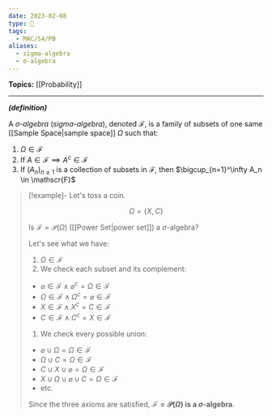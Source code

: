 ```yaml
---
date: 2023-02-08
type: 🧠
tags:
  - MAC/S4/PB
aliases:
  - sigma-algebra
  - σ-algebra
---
```


**Topics:** [[Probability]]

---

_**(definition)**_

A _$\sigma$-algebra_ (_sigma-algebra_), denoted $\mathscr{F}$, is a family of subsets of one same [[Sample Space|sample space]] $\Omega$ such that:

1. $\Omega \in \mathscr{F}$
2. If $A \in \mathscr{F} \implies A^c \in \mathscr{F}$
3. If $(A_n)_{n \geq 1}$ is a collection of subsets in $\mathscr{F}$, then $\bigcup_{n=1}^\infty A_n \in \mathscr{F}$

> [!example]-
> Let's toss a coin.
>
> $$
> \Omega = \{ X, C \}
> $$
>
> Is $\mathscr{F} = \mathcal{P}(\Omega)$ ([[Power Set|power set]]) a $\sigma$-algebra?
>
> Let's see what we have:
>
> 1. $\Omega \in \mathscr{F}$
> 2. We check each subset and its complement:
> 	- $\varnothing \in \mathscr{F} \land \varnothing^c = \Omega \in \mathscr{F}$
> 	- $\Omega \in \mathscr{F} \land \Omega^c = \varnothing \in \mathscr{F}$
> 	- $X \in \mathscr{F} \land X^c = C \in \mathscr{F}$
> 	- $C \in \mathscr{F} \land C^c = X \in \mathscr{F}$
>  1. We check every possible union:
> 	 - $\varnothing \cup \Omega = \Omega \in \mathscr{F}$
> 	 - $\Omega \cup C = \Omega \in \mathscr{F}$
> 	 - $C \cup X \cup \varnothing = \Omega \in \mathscr{F}$
> 	 - $X \cup \Omega \cup \varnothing \cup C = \Omega \in \mathscr{F}$
> 	 - etc.
>
> Since the three axioms are satisfied, **$\mathscr{F} = \mathcal{P}(\Omega)$ is a $\sigma$-algebra**.
